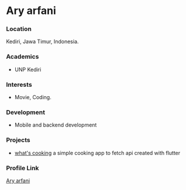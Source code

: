 # Ary arfani

### Location

Kediri, Jawa Timur, Indonesia.

### Academics

- UNP Kediri

### Interests

- Movie, Coding.

### Development

- Mobile and backend development

### Projects

- [what's cooking](https://github.com/aryarfani/whats-cooking)
  a simple cooking app to fetch api created with flutter

### Profile Link

[Ary arfani](https://github.com/aryarfani)
